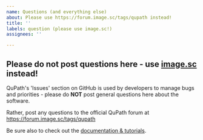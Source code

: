 ```yaml
---
name: Questions (and everything else)
about: Please use https://forum.image.sc/tags/qupath instead!
title: ''
labels: question (please use image.sc!)
assignees: ''

---
```


## Please do not post questions here - use [image.sc](https://forum.image.sc/tags/qupath) instead!

QuPath's 'Issues' section on GitHub is used by developers to manage bugs and priorities - please do **NOT** post general questions here about the software.

Rather, post any questions to the official QuPath forum at https://forum.image.sc/tags/qupath

Be sure also to check out the [documentation & tutorials](https://qupath.readthedocs.io/en/latest/docs/starting/index.html).
